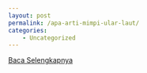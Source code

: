 ```yaml
---
layout: post
permalink: /apa-arti-mimpi-ular-laut/
categories:
    - Uncategorized
---
```


[Baca Selengkapnya](/02)